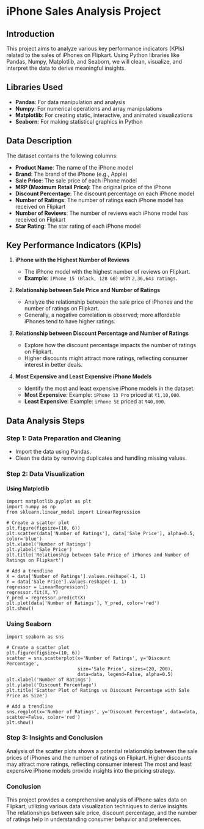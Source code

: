 # iPhone Sales Analysis Project

## Introduction

This project aims to analyze various key performance indicators (KPIs) related to the sales of iPhones on Flipkart. Using Python libraries like Pandas, Numpy, Matplotlib, and Seaborn, we will clean, visualize, and interpret the data to derive meaningful insights.

## Libraries Used

- **Pandas**: For data manipulation and analysis
- **Numpy**: For numerical operations and array manipulations
- **Matplotlib**: For creating static, interactive, and animated visualizations
- **Seaborn**: For making statistical graphics in Python

## Data Description

The dataset contains the following columns:
- **Product Name**: The name of the iPhone model
- **Brand**: The brand of the iPhone (e.g., Apple)
- **Sale Price**: The sale price of each iPhone model
- **MRP (Maximum Retail Price)**: The original price of the iPhone
- **Discount Percentage**: The discount percentage on each iPhone model
- **Number of Ratings**: The number of ratings each iPhone model has received on Flipkart
- **Number of Reviews**: The number of reviews each iPhone model has received on Flipkart
- **Star Rating**: The star rating of each iPhone model

## Key Performance Indicators (KPIs)

1. **iPhone with the Highest Number of Reviews**
   - The iPhone model with the highest number of reviews on Flipkart.
   - **Example**: `iPhone 15 (Black, 128 GB)` with `2,36,643 ratings`.

2. **Relationship between Sale Price and Number of Ratings**
   - Analyze the relationship between the sale price of iPhones and the number of ratings on Flipkart.
   - Generally, a negative correlation is observed; more affordable iPhones tend to have higher ratings.

3. **Relationship between Discount Percentage and Number of Ratings**
   - Explore how the discount percentage impacts the number of ratings on Flipkart.
   - Higher discounts might attract more ratings, reflecting consumer interest in better deals.

4. **Most Expensive and Least Expensive iPhone Models**
   - Identify the most and least expensive iPhone models in the dataset.
   - **Most Expensive**: Example: `iPhone 13 Pro` priced at `₹1,10,000`.
   - **Least Expensive**: Example: `iPhone SE` priced at `₹40,000`.

## Data Analysis Steps

### Step 1: Data Preparation and Cleaning

- Import the data using Pandas.
- Clean the data by removing duplicates and handling missing values.

### Step 2: Data Visualization

#### Using Matplotlib

```
import matplotlib.pyplot as plt
import numpy as np
from sklearn.linear_model import LinearRegression

# Create a scatter plot
plt.figure(figsize=(10, 6))
plt.scatter(data['Number of Ratings'], data['Sale Price'], alpha=0.5, color='blue')
plt.xlabel('Number of Ratings')
plt.ylabel('Sale Price')
plt.title('Relationship between Sale Price of iPhones and Number of Ratings on Flipkart')

# Add a trendline
X = data['Number of Ratings'].values.reshape(-1, 1)
Y = data['Sale Price'].values.reshape(-1, 1)
regressor = LinearRegression()
regressor.fit(X, Y)
Y_pred = regressor.predict(X)
plt.plot(data['Number of Ratings'], Y_pred, color='red')
plt.show() 
```

### Using Seaborn
```
import seaborn as sns

# Create a scatter plot
plt.figure(figsize=(10, 6))
scatter = sns.scatterplot(x='Number of Ratings', y='Discount Percentage', 
                          size='Sale Price', sizes=(20, 200), 
                          data=data, legend=False, alpha=0.5)
plt.xlabel('Number of Ratings')
plt.ylabel('Discount Percentage')
plt.title('Scatter Plot of Ratings vs Discount Percentage with Sale Price as Size')

# Add a trendline
sns.regplot(x='Number of Ratings', y='Discount Percentage', data=data, scatter=False, color='red')
plt.show()
```

### Step 3: Insights and Conclusion
Analysis of the scatter plots shows a potential relationship between the sale prices of iPhones and the number of ratings on Flipkart.
Higher discounts may attract more ratings, reflecting consumer interest
The most and least expensive iPhone models provide insights into the pricing strategy.

### Conclusion
This project provides a comprehensive analysis of iPhone sales data on Flipkart, utilizing various data visualization techniques to derive insights. The relationships between sale price, discount percentage, and the number of ratings help in understanding consumer behavior and preferences.

